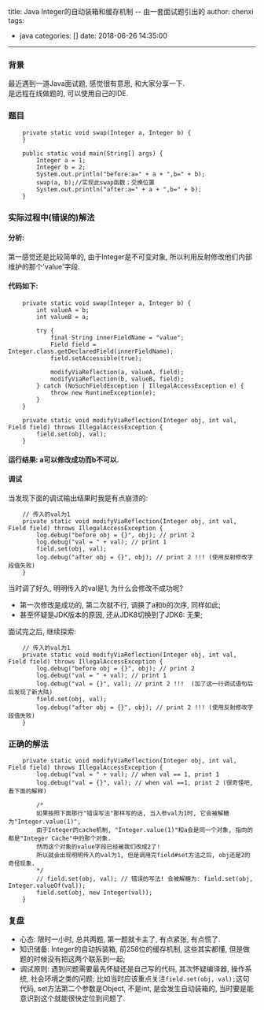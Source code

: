 title: Java Integer的自动装箱和缓存机制 -- 由一套面试题引出的
author: chenxi
tags:
  - java
categories: []
date: 2018-06-26 14:35:00
---
### 背景
最近遇到一道Java面试题, 感觉很有意思, 和大家分享一下.   
是远程在线做题的, 可以使用自己的IDE. 

### 题目
```
    private static void swap(Integer a, Integer b) {
    }

    public static void main(String[] args) {
        Integer a = 1;
        Integer b = 2;
        System.out.println("before:a=" + a + ",b=" + b);
        swap(a, b);//实现此swap函数；交换位置
        System.out.println("after:a=" + a + ",b=" + b);
    }
```

### 实际过程中(错误的)解法 
#### 分析: 
第一感觉还是比较简单的, 由于Integer是不可变对象, 所以利用反射修改他们内部维护的那个'value'字段. 

#### 代码如下:
```
    private static void swap(Integer a, Integer b) {
        int valueA = b;
        int valueB = a;

        try {
            final String innerFieldName = "value";
            Field field = Integer.class.getDeclaredField(innerFieldName);
            field.setAccessible(true);

            modifyViaReflection(a, valueA, field);
            modifyViaReflection(b, valueB, field);
        } catch (NoSuchFieldException | IllegalAccessException e) {
            throw new RuntimeException(e);
        }
    }

    private static void modifyViaReflection(Integer obj, int val, Field field) throws IllegalAccessException {
        field.set(obj, val);
    }
```

#### 运行结果: a可以修改成功而b不可以. 

#### 调试
当发现下面的调试输出结果时我是有点崩溃的:
```
    // 传入的val为1
    private static void modifyViaReflection(Integer obj, int val, Field field) throws IllegalAccessException {
        log.debug("before obj = {}", obj); // print 2
        log.debug("val = " + val); // print 1
        field.set(obj, val);
        log.debug("after obj = {}", obj); // print 2 !!! (使用反射修改字段值失败)
    }
```
当时调了好久, 明明传入的val是1, 为什么会修改不成功呢?
+ 第一次修改是成功的, 第二次就不行, 调换了a和b的次序, 同样如此;
+ 甚至怀疑是JDK版本的原因, 还从JDK8切换到了JDK6: 无果;

面试完之后, 继续探索: 
```
    // 传入的val为1
    private static void modifyViaReflection(Integer obj, int val, Field field) throws IllegalAccessException {
        log.debug("before obj = {}", obj); // print 2
        log.debug("val = " + val); // print 1
        log.debug("val = {}", val); // print 2 !!!  (加了这一行调试语句后后发现了新大陆)
        field.set(obj, val);
        log.debug("after obj = {}", obj); // print 2 !!! (使用反射修改字段值失败)
    }
```

### 正确的解法
```
    private static void modifyViaReflection(Integer obj, int val, Field field) throws IllegalAccessException {
        log.debug("val = " + val); // when val == 1, print 1
        log.debug("val = {}", val); // when val ==1, print 2 (很奇怪吧, 看下面的解释)

        /*
        如果按照下面那行"错误写法"那样写的话, 当入参val为1时, 它会被解糖为"Integer.value(1)",
        由于Integer的cache机制, "Integer.value(1)"和a会是同一个对象, 指向的都是"Integer Cache"中的那个对象.
        然而这个对象的value字段已经被我们改成2了!
        所以就会出现明明传入的val为1, 但是调用完field#set方法之后, obj还是2的奇怪现象.
        */
        // field.set(obj, val); // 错误的写法! 会被解糖为: field.set(obj, Integer.valueOf(val));
        field.set(obj, new Integer(val));
    }
```


### 复盘
- 心态: 限时一小时, 总共两题, 第一题就卡主了, 有点紧张, 有点慌了. 
- 知识储备: Integer的自动拆装箱, 前258位的缓存机制, 这些其实都懂, 但是做题的时候没有把这两个联系到一起; 
- 调试原则: 遇到问题需要最先怀疑还是自己写的代码, 其次怀疑编译器, 操作系统, 社会环境之类的问题; 
    比如当时应该重点关注`field.set(obj, val);`这句代码, set方法第二个参数是Object, 不是int, 是会发生自动装箱的, 
    当时要是能意识到这个就能很快定位到问题了. 

